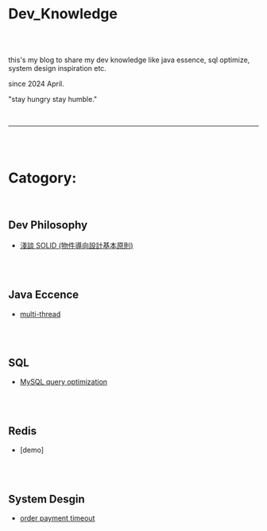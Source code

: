 # Dev_Knowledge

<br>
<br>

this's my blog to share my dev knowledge like java essence, sql optimize, system design inspiration etc.

since 2024 April.

"stay hungry stay humble."

<br>

---

<br>
<br>

# Catogory:

<br>

## Dev Philosophy

* [淺談 SOLID (物件導向設計基本原則)](dev_philosophy/solid/README.md)


<br>
<br>

## Java Eccence

 * [multi-thread](java/multi-thread/README.md)

<br>
<br>

## SQL

* [MySQL query optimization](sql/query-optimization/README.md)


<br>
<br>

## Redis

* [demo]


<br>
<br>

## System Desgin

* [order payment timeout](system/design/order-payment-timeout/README.md)

<br>
<br>